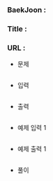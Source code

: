 
### BaekJoon : 
### Title    : 
### URL      : 



* 문제

```

```


* 입력

```

```


* 출력

```

```


* 예제 입력 1 

```

```

* 예제 출력 1

``` 

```


* 풀이

```

```
